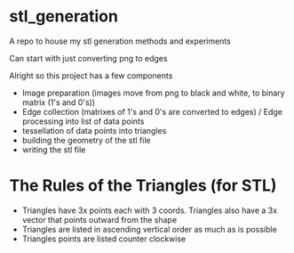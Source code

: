 # stl_generation
A repo to house my stl generation methods and experiments

Can start with just converting png to edges

Alright so this project has a few components
- Image preparation (images move from png to black and white, to binary matrix (1's and 0's))
- Edge collection (matrixes of 1's and 0's are converted to edges) / Edge processing into list of data points
- tessellation of data points into triangles
- building the geometry of the stl file
- writing the stl file



# The Rules of the Triangles (for STL)
- Triangles have 3x points each with 3 coords. Triangles also have a 3x vector that points outward from the shape
- Triangles are listed in ascending vertical order as much as is possible
- Triangles points are listed counter clockwise


